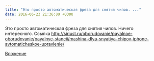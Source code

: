 ```yaml
---
title: "Это просто автоматическая фреза для снятия чипов. ..."
date: 2016-06-23 21:36:00 +0300
---
```


Это просто автоматическая фреза для снятия чипов. Ничего интересного.
Ссылка
http://siriust.ru/oborudovanie/payalnoe-oborudovanie/payalnye-stancii/mashina-dlya-snyatiya-chipov-iphone-avtomaticheskoe-upravlenie/

[Вложение](http://siriust.ru/oborudovanie/payalnoe-oborudovanie/payalnye-stancii/mashina-dlya-snyatiya-chipov-iphone-avtomaticheskoe-upravlenie/)
